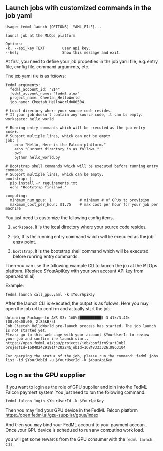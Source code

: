 
## Launch jobs with customized commands in the job yaml
```
Usage: fedml launch [OPTIONS] [YAML_FILE]...

launch job at the MLOps platform

Options:
-k, --api_key TEXT        user api key.
--help                    Show this message and exit.
```
At first, you need to define your job properties in the job yaml file, e.g. entry file, config file, command arguments, etc.

The job yaml file is as follows:
```
fedml_arguments:
  fedml_account_id: "214"
  fedml_account_name: "fedml-alex"
  project_name: Cheetah_HelloWorld
  job_name: Cheetah_HelloWorld080504

# Local directory where your source code resides.
# If your job doesn't contain any source code, it can be empty.
workspace: hello_world

# Running entry commands which will be executed as the job entry point.
# Support multiple lines, which can not be empty.
job: | 
    echo "Hello, Here is the Falcon platform."
    echo "Current directory is as follows."
    pwd
    python hello_world.py

# Bootstrap shell commands which will be executed before running entry commands.
# Support multiple lines, which can be empty.
bootstrap: |
  pip install -r requirements.txt
  echo "Bootstrap finished."

computing:
  minimum_num_gpus: 1             # minimum # of GPUs to provision
  maximum_cost_per_hour: $1.75    # max cost per hour for your job per machine
```

You just need to customize the following config items. 

1. `workspace`, It is the local directory where your source code resides.

2. `job`,  It is the running entry command which will be executed as the job entry point.

3. `bootstrap`, It is the bootstrap shell command which will be executed before running entry commands.

Then you can use the following example CLI to launch the job at the MLOps platform.
(Replace $YourApiKey with your own account API key from open.fedml.ai)

Example:
```
fedml launch call_gpu.yaml -k $YourApiKey
```

After the launch CLI is executed, the output is as follows. Here you may open the job url to confirm and actually start the job.
```
Uploading Package to AWS S3: 100%|██████████| 3.41k/3.41k [00:01<00:00, 2.85kB/s]
Job Cheetah_HelloWorld pre-launch process has started. The job launch is not started yet.
Please go to this web page with your account $YourUserId to review your job and confirm the launch start.
https://open.fedml.ai/gpu/projects/job/confirmStartJob?projectId=1684824291914420224&jobId=1684833332610863104

For querying the status of the job, please run the command: fedml jobs list -id $YourJobId -u $YourUserId -k $YourApiKey
```

## Login as the GPU supplier
If you want to login as the role of GPU supplier and join into the FedML Falcon payment system. You just need to run the following command.
```
fedml falcon login $YourUserId -k $YourApiKey
```

Then you may find your GPU device in the FedML Falcon platform https://open.fedml.ai/gpu-supplier/gpus/index

And then you may bind your FedML account to your payment account. Once your GPU device is scheduled to run any computing work load, 

you will get some rewards from the GPU consumer with the `fedml launch` CLI.


